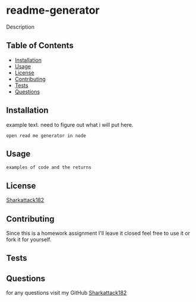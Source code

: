 # readme-generator

Description

## Table of Contents
* [Installation](https://github.com/sharkattack182/readme-generator#Installation)
* [Usage](https://github.com/sharkattack182/readme-generator#Usage)
* [License](https://github.com/sharkattack182/readme-generator#License)
* [Contributing](https://github.com/sharkattack182/readme-generator#Contributing)
* [Tests](https://github.com/sharkattack182/readme-generator#Tests)
* [Questions](https://github.com/sharkattack182/readme-generator#Questions)


## Installation
example text. need to figure out what i will put here.
```
open read me generator in node
```

## Usage
```
examples of code and the returns
```

## License
[Sharkattack182](https://github.com/sharkattack182)

## Contributing
Since this is a homework assignment I'll leave it closed feel free to use it or fork it for yourself.

## Tests

## Questions
for any questions visit my GitHub [Sharkattack182](https://github.com/sharkattack182)